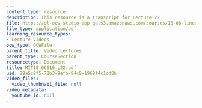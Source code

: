 ```yaml
---
content_type: resource
description: This resource is a transcript for Lecture 22.
file: https://ol-ocw-studio-app-qa.s3.amazonaws.com/courses/18-06-linear-algebra-spring-2010/29a5c9f572b39efa94c91969f4c1dd8b_MIT18_06S10_L22.pdf
file_type: application/pdf
learning_resource_types:
- Lecture Videos
ocw_type: OCWFile
parent_title: Video Lectures
parent_type: CourseSection
resourcetype: Document
title: MIT18_06S10_L22.pdf
uid: 29a5c9f5-72b3-9efa-94c9-1969f4c1dd8b
video_files:
  video_thumbnail_file: null
video_metadata:
  youtube_id: null
---
```

